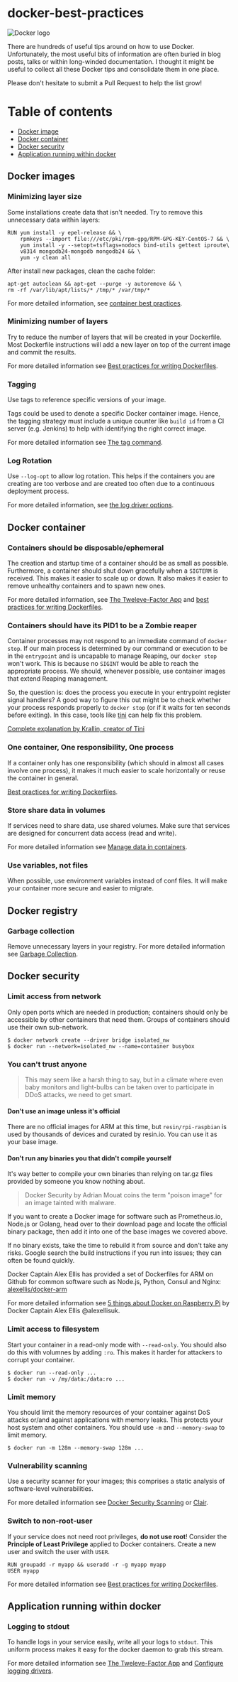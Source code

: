 # docker-best-practices
![Docker logo](https://upload.wikimedia.org/wikipedia/commons/7/79/Docker_(container_engine)_logo.png)

There are hundreds of useful tips around on how to use Docker. Unfortunately, the most useful bits of information are often buried in blog posts, talks or within long-winded documentation. I thought it might be useful to collect all these Docker tips and consolidate them in one place.

Please don't hesitate to submit a Pull Request to help the list grow!

# Table of contents
* [Docker image](#docker-image)
* [Docker container](#docker-container)
* [Docker security](#docker-security)
* [Application running within docker](#application-running-within-docker)

## Docker images
### Minimizing layer size
Some installations create data that isn't needed. Try to remove this unnecessary data within layers:

```
RUN yum install -y epel-release && \
    rpmkeys --import file:///etc/pki/rpm-gpg/RPM-GPG-KEY-CentOS-7 && \
    yum install -y --setopt=tsflags=nodocs bind-utils gettext iproute\
    v8314 mongodb24-mongodb mongodb24 && \
    yum -y clean all
```

After install new packages, clean the cache folder:

```
apt-get autoclean && apt-get --purge -y autoremove && \
rm -rf /var/lib/apt/lists/* /tmp/* /var/tmp/*
```


For more detailed information, see [container best practices](http://docs.projectatomic.io/container-best-practices/#_clear_packaging_caches_and_temporary_package_downloads).

### Minimizing number of layers
Try to reduce the number of layers that will be created in your Dockerfile. Most Dockerfile instructions will add a new layer on top of the current image and commit the results. 

For more detailed information see [Best practices for writing Dockerfiles](https://docs.docker.com/engine/userguide/eng-image/dockerfile_best-practices/#minimize-the-number-of-layers).

### Tagging
Use tags to reference specific versions of your image.

Tags could be used to denote a specific Docker container image. Hence, the tagging strategy must include a unique counter like `build id` from a CI server (e.g. Jenkins) to help with identifying the right correct image. 

For more detailed information see [The tag command](https://docs.docker.com/engine/reference/commandline/tag/).


### Log Rotation
Use `--log-opt` to allow log rotation. This helps if the containers you are creating are too verbose and are created too often due to a continuous deployment process.

For more detailed information, see [the log driver options](https://docs.docker.com/engine/admin/logging/overview/#/json-file-options).


## Docker container
### Containers should be disposable/ephemeral
The creation and startup time of a container should be as small as possible. Furthermore, a container should shut down gracefully when a `SIGTERM` is received. This makes it easier to scale up or down. It also makes it easier to remove unhealthy containers and to spawn new ones.

For more detailed information, see [The Tweleve-Factor App](https://12factor.net/disposability) and [best practices for writing Dockerfiles](https://docs.docker.com/engine/userguide/eng-image/dockerfile_best-practices/#containers-should-be-ephemeral).

### Containers should have its PID1 to be a Zombie reaper
Container processes may not respond to an immediate command of `docker stop`. If our main process is determined by our command or execution to be in the `entrypoint` and is uncapable to manage Reaping, our `docker stop` won't work. This is because no `SIGINT` would be able to reach the appropriate process. We should, whenever possible, use container images that extend Reaping management.

So, the question is: does the process you execute in your entrypoint register signal handlers? A good way to figure this out might be to check whether your process responds properly to `docker stop` (or if it waits for ten seconds before exiting). In this case, tools like [tini](https://github.com/krallin/tini) can help fix this problem.

[Complete explanation by Krallin, creator of Tini](https://github.com/krallin/tini/issues/8)

### One container, One responsibility, One process
If a container only has one responsibility (which should in almost all cases involve one process), it makes it much easier to scale horizontally or reuse the container in general.

[Best practices for writing Dockerfiles](https://docs.docker.com/engine/userguide/eng-image/dockerfile_best-practices/#run-only-one-process-per-container).

### Store share data in volumes
If services need to share data, use shared volumes. Make sure that services are designed for concurrent data access (read and write).

For more detailed information see [Manage data in containers](https://docs.docker.com/engine/tutorials/dockervolumes/).

### Use variables, not files
When possible, use environment variables instead of conf files. It will make your
container more secure and easier to migrate.

## Docker registry
### Garbage collection
Remove unnecessary layers in your registry. For more detailed information see [Garbage Collection](https://github.com/docker/docker.github.io/blob/master/registry/garbage-collection.md).

## Docker security
### Limit access from network
Only open ports which are needed in production; containers should only be accessible by other containers that need them. Groups of containers should use their own sub-network.

```
$ docker network create --driver bridge isolated_nw
$ docker run --network=isolated_nw --name=container busybox
```

### You can't trust anyone
> This may seem like a harsh thing to say, but in a climate where even baby monitors and light-bulbs can be taken over to participate in DDoS attacks, we need to get smart.

#### Don't use an image unless it's official
There are no official images for ARM at this time, but `resin/rpi-raspbian` is used by thousands of devices and curated by resin.io. You can use it as your base image.

#### Don't run any binaries you that didn't compile yourself
It's way better to compile your own binaries than relying on tar.gz files provided by someone you know nothing about.

> Docker Security by Adrian Mouat coins the term "poison image" for an image tainted with malware.

If you want to create a Docker image for software such as Prometheus.io, Node.js or Golang, head over to their download page and locate the official binary package, then add it into one of the base images we covered above.

If no binary exists, take the time to rebuild it from source and don't take any risks. Google search the build instructions if you run into issues; they can often be found quickly.

Docker Captain Alex Ellis has provided a set of Dockerfiles for ARM on Github for common software such as Node.js, Python, Consul and Nginx: [alexellis/docker-arm](http:s//github.com/alexellis/docker-arm)

For more detailed information see [5 things about Docker on Raspberry Pi](http://blog.alexellis.io/5-things-docker-rpi/) by Docker Captain Alex Ellis @alexellisuk.

### Limit access to filesystem
Start your container in a read-only mode with `--read-only`. You should also do this with volumnes by adding `:ro`. This makes it harder for attackers to corrupt your container.

```
$ docker run --read-only ...
$ docker run -v /my/data:/data:ro ...
```

### Limit memory
You should limit the memory resources of your container against DoS attacks or/and against applications with memory leaks. This protects your host system and other containers. You should use `-m` and `--memory-swap` to limit memory.

```
$ docker run -m 128m --memory-swap 128m ...
```

### Vulnerability scanning
Use a security scanner for your images; this comprises a static analysis of software-level vulnerabilities.

For more detailed information see [Docker Security Scanning](https://docs.docker.com/docker-cloud/builds/image-scan/) or [Clair](https://github.com/coreos/clair).

### Switch to non-root-user
If your service does not need root privileges, **do not use root**! Consider the **Principle of Least Privilege** applied to Docker containers. Create a new user and switch the user with `USER`.

```
RUN groupadd -r myapp && useradd -r -g myapp myapp
USER myapp
```

For more detailed information see [Best practices for writing Dockerfiles](https://docs.docker.com/engine/userguide/eng-image/dockerfile_best-practices/#user).

## Application running within docker
### Logging to stdout
To handle logs in your service easily, write all your logs to `stdout`. This uniform process makes it easy for the docker daemon to grab this stream.

For more detailed information see [The Tweleve-Factor App](https://12factor.net/logs) and [Configure logging drivers](https://docs.docker.com/engine/admin/logging/overview/).
